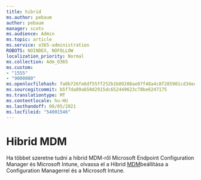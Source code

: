 ```yaml
---
title: hibrid
ms.author: pebaum
author: pebaum
manager: scotv
ms.audience: Admin
ms.topic: article
ms.service: o365-administration
ROBOTS: NOINDEX, NOFOLLOW
localization_priority: Normal
ms.collection: Adm_O365
ms.custom:
- "1555"
- "9000080"
ms.openlocfilehash: fa0b726fe6df55ff252b1b09208ae07f48a4c8f285901cd34ee356fd842b0507
ms.sourcegitcommit: b5f7da89a650d2915dc652449623c78be6247175
ms.translationtype: MT
ms.contentlocale: hu-HU
ms.lasthandoff: 08/05/2021
ms.locfileid: "54001546"
---
```

# <a name="hybrid-mdm"></a>Hibrid MDM

Ha többet szeretne tudni a hibrid MDM-ről Microsoft Endpoint Configuration Manager és Microsoft Intune, olvassa el a Hibrid [MDM](https://docs.microsoft.com/configmgr/mdm/deploy-use/setup-hybrid-mdm)beállítása a Configuration Managerrel és a Microsoft Intune.